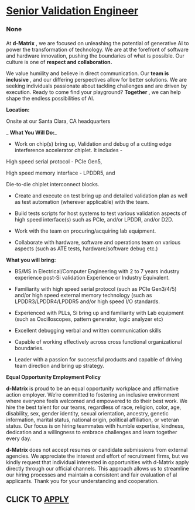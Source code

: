 # [Senior Validation Engineer](https://www.remotewlb.com/apply/senior-validation-engineer)  
### None  
####  

At **d-Matrix** , we are focused on unleashing the potential of generative AI to power the transformation of technology. We are at the forefront of software and hardware innovation, pushing the boundaries of what is possible. Our culture is one of **respect and collaboration.**

We value humility and believe in direct communication. Our **team is inclusive** , and our differing perspectives allow for better solutions. We are seeking individuals passionate about tackling challenges and are driven by execution. Ready to come find your playground? **Together** , we can help shape the endless possibilities of AI.

**Location:**

Onsite at our Santa Clara, CA headquarters

 _ **What You Will Do:**_

  * Work on chip(s) bring up, Validation and debug of a cutting edge interference accelerator chiplet. It includes - 

High speed serial protocol - PCIe Gen5,

High speed memory interface - LPDDR5, and

Die-to-die chiplet interconnect blocks.

  * Create and execute on test bring up and detailed validation plan as well as test automation (wherever applicable) with the team. 

  * Build tests scripts for host systems to test various validation aspects of high speed interface(s) such as PCIe, and/or LPDDR, and/or D2D. 

  * Work with the team on procuring/acquiring lab equipment. 

  * Collaborate with hardware, software and operations team on various aspects (such as ATE tests, hardware/software debug etc.)

**What you will bring:**

  * BS/MS in Electrical/Computer Engineering with 2 to 7 years industry experience post-Si validation Experience or Industry Equivalent.

  * Familiarity with high speed serial protocol (such as PCIe Gen3/4/5) and/or high speed external memory technology (such as LPDDR3/LPDDR4/LPDDR5 and/or high speed I/O standards. 

  * Experienced with PLLs, Si bring up and familiarity with Lab equipment (such as Oscilloscopes, pattern generator, logic analyzer etc)

  * Excellent debugging verbal and written communication skills 

  * Capable of working effectively across cross functional organizational boundaries. 

  * Leader with a passion for successful products and capable of driving team direction and bring up strategy.

 **Equal Opportunity Employment Policy**

 **d-Matrix** is proud to be an equal opportunity workplace and affirmative action employer. We’re committed to fostering an inclusive environment where everyone feels welcomed and empowered to do their best work. We hire the best talent for our teams, regardless of race, religion, color, age, disability, sex, gender identity, sexual orientation, ancestry, genetic information, marital status, national origin, political affiliation, or veteran status. Our focus is on hiring teammates with humble expertise, kindness, dedication and a willingness to embrace challenges and learn together every day.

 **d-Matrix** does not accept resumes or candidate submissions from external agencies. We appreciate the interest and effort of recruitment firms, but we kindly request that individual interested in opportunities with d-Matrix apply directly through our official channels. This approach allows us to streamline our hiring processes and maintain a consistent and fair evaluation of al applicants. Thank you for your understanding and cooperation.

  
## CLICK TO [APPLY](https://www.remotewlb.com/apply/senior-validation-engineer)

